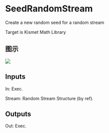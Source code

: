 # SeedRandomStream

Create a new random seed for a random stream

Target is Kismet Math Library

## 图示

![]($-20221218-19541538.png)

## Inputs

In: Exec.

Stream: Random Stream Structure (by ref).  

## Outputs

Out: Exec.

